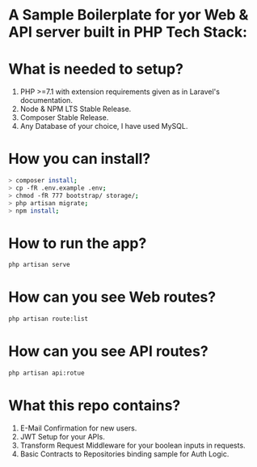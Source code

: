 # A Sample Boilerplate for yor Web & API server built in PHP Tech Stack:


# What is needed to setup?

1. PHP >=7.1 with extension requirements given as in Laravel's documentation.
2. Node & NPM LTS Stable Release.
3. Composer Stable Release.
4. Any Database of your choice, I have used MySQL.

# How you can install? 

```sh
> composer install;
> cp -fR .env.example .env;
> chmod -fR 777 bootstrap/ storage/;
> php artisan migrate;
> npm install;
```

# How to run the app?

```sh
php artisan serve
```

# How can you see Web routes?

```sh
php artisan route:list
```

# How can you see API routes?

```sh
php artisan api:rotue
```

# What this repo contains?

1. E-Mail Confirmation for new users.
2. JWT Setup for your APIs.
3. Transform Request Middleware for your boolean inputs in requests.
4. Basic Contracts to Repositories binding sample for Auth Logic.